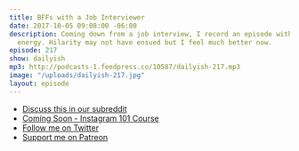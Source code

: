 ```yaml
---
title: BFFs with a Job Interviewer
date: 2017-10-05 09:08:00 -06:00
description: Coming down from a job interview, I record an episode with a bit of nervous
  energy. Hilarity may not have ensued but I feel much better now.
episode: 217
show: dailyish
mp3: http://podcasts-1.feedpress.co/10587/dailyish-217.mp3
image: "/uploads/dailyish-217.jpg"
layout: episode
---
```


* [Discuss this in our subreddit](https://www.reddit.com/r/Goodstuff_fm/)
* [Coming Soon - Instagram 101 Course](https://courses.chrisenns.com/instagram-101)
* [Follow me on Twitter](https://www.twitter.com/ichris)
* [Support me on Patreon](https://www.patreon.com/ichris)
